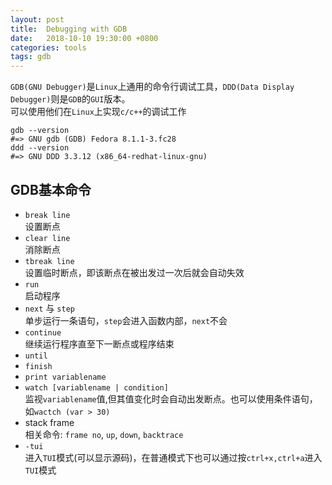 ```yaml
---
layout: post
title:  Debugging with GDB
date:   2018-10-10 19:30:00 +0800
categories: tools
tags: gdb
---
```


`GDB(GNU Debugger)`是`Linux`上通用的命令行调试工具，`DDD(Data Display Debugger)`则是`GDB`的`GUI`版本。  
可以使用他们在`Linux`上实现`c/c++`的调试工作

```shell
gdb --version
#=> GNU gdb (GDB) Fedora 8.1.1-3.fc28
ddd --version
#=> GNU DDD 3.3.12 (x86_64-redhat-linux-gnu)
```

## GDB基本命令

* `break line`  
    设置断点
* `clear line`  
    消除断点
* `tbreak line`  
    设置临时断点，即该断点在被出发过一次后就会自动失效
* `run`  
    启动程序
* `next` 与 `step`  
    单步运行一条语句，`step`会进入函数内部，`next`不会
* `continue`  
    继续运行程序直至下一断点或程序结束
* `until`
* `finish`
* `print variablename`
* `watch [variablename | condition]`  
    监视`variablename`值,但其值变化时会自动出发断点。也可以使用条件语句，如`wactch (var > 30)`
* stack frame  
    相关命令: `frame no`, `up`, `down`, `backtrace`
* `-tui`  
    进入`TUI`模式(可以显示源码)，在普通模式下也可以通过按`ctrl+x,ctrl+a`进入`TUI`模式
